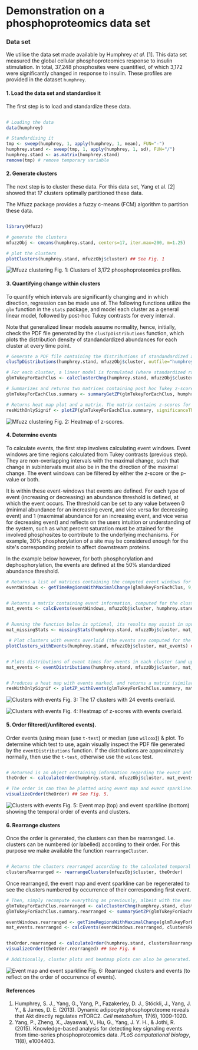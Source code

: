 # Demonstration on a phosphoproteomics data set

### Data set

We utilise the data set made available by Humphrey *et al.* [1]. This data set measured the global cellular phosphoproteomics response to insulin stimulation. In total, 37,248 phosphosites were quantified, of which 3,172 were significantly changed in response to insulin. These profiles are provided in the dataset `humphrey`.


#### 1. Load the data set and standardise it

The first step is to load and standardize these data.

```R

# Loading the data
data(humphrey)

# Standardising it
tmp <- sweep(humphrey, 1, apply(humphrey, 1, mean), FUN="-")
humphrey.stand <- sweep(tmp, 1, apply(humphrey, 1, sd), FUN="/")
humphrey.stand <- as.matrix(humphrey.stand)
remove(tmp) # remove temporary variable
```

#### 2. Generate clusters
The next step is to cluster these data. For this data set, Yang et al. [2] showed that 17 clusters optimally partitioned these data.

The Mfuzz package provides a fuzzy c-means (FCM) algorithm to partition these data.

```R

library(Mfuzz)

# generate the clusters
mfuzzObj <- cmeans(humphrey.stand, centers=17, iter.max=200, m=1.25)

# plot the clusters
plotClusters(humphrey.stand, mfuzzObj$cluster) ## See Fig. 1
```

![Mfuzz clustering](images/Humphrey/humphrey_clusters.png)
Fig. 1: Clusters of 3,172 phosphoproteomics profiles.  

#### 3. Quantifying change within clusters

To quantify which intervals are significantly changing and in which direction, regression can be made use of. The following functions utilize the `glm` function in the `stats` package, and model each cluster as a general linear model, followed by post-hoc Tukey contrasts for every interval.


Note that generalized linear models assume normality, hence, initially, check the PDF file generated by the `clusTpDistributions` function, which plots the distribution density of standandardized abundances for each cluster at every time point.



```R
# Generate a PDF file containing the distributions of standandardized abundances at each time point for each cluster. Each distribution should be approximately normally distributed.
clusTpDistributions(humphrey.stand, mfuzzObj$cluster, outfile="humphrey_tpDist.pdf") # See example file: images/Humphrey/humphrey_tpDist.pdf).

# For each cluster, a linear model is formulated (where standardized ratio is the response) and time points along with phosphosite(i.e. the profile itself) are predictors; the results of the post hoc Tukey contrasting timepoints are presented.
glmTukeyForEachClus <- calcClusterChng(humphrey.stand, mfuzzObj$cluster)

# Summarizes and returns two matrices containing post hoc Tukey z-scores and p-values for consecutive time intervals.
glmTukeyForEachClus.summary <- summaryGetZP(glmTukeyForEachClus, humphrey.stand)

# Returns heat map plot and a matrix. The matrix contains z-scores for consecutive time points, where values above the significanceTh are set to NA
resWithOnlySignif <- plotZP(glmTukeyForEachClus.summary, significanceTh=0.001) ## See Fig. 2
```

![Mfuzz clustering](images/Humphrey/humphrey_heatmap.png)
Fig. 2: Heatmap of z-scores.


#### 4. Determine events

To calculate events, the first step involves calculating event windows. Event windows are time regions calculated from Tukey contrasts (previous step). They are non-overlapping intervals with the maximal change, such that change in subintervals must also be in the the direction of the maximal change. The event windows can be filtered by either the z-score or the p-value or both.

It is within these event-windows that events are defined. For each type of event (increasing or decreasing) an abundance threshold is defined, at which the event occurs. The threshold can be set to any value between 0 (minimal abundance for an increasing event, and vice versa for decreasing event) and 1 (maxmimal abundance for an increasing event, and vice versa for decreasing event) and reflects on the users intuition or understanding of the system, such as what percent saturation must be attained for the involved phosphosites to contribute to the underlying mechanisms. For example, 30% phosphorylation of a site may be considered enough for the site's corresponding protein to affect downstream proteins.

In the example below however, for both phosphorylation and dephosphorylation, the events are defined at the 50% standardized abundance threshold.

```R
# Returns a list of matrices containing the computed event windows for each cluster.
eventWindows <- getTimeRegionsWithMaximalChange(glmTukeyForEachClus, 9, 0.05, phosZscoreTh=15, dephosZscoreTh=-15)


# Returns a matrix containing event information, computed for the cluster centroids.  
mat_events <- calcEvents(eventWindows, mfuzzObj$cluster, humphrey.stand)


# Running the function below is optional, its results may assist in updating thresholds to exclude/include events; It returns a matrix containing the number and percentage of profiles which get removed from an event's distribution because these profiles may not follow the general 'differences in means' direction.
mat_missingStats <- missingStats(humphrey.stand, mfuzzObj$cluster, mat_events, 1, 1)

 # Plot clusters with events overlaid (the events are computed for the cluster centroids).
plotClusters_withEvents(humphrey.stand, mfuzzObj$cluster, mat_events) ## See Fig. 3.


# Plots distributions of event times for events in each cluster (and update the events to reflect the median events)
mat_events <- eventDistributions(humphrey.stand, mfuzzObj$cluster, mat_events, 0.5, 0.5, outfile="humphrey_eventDist_0.4.pdf", bandwidth=0.4); # See file: images/Humphrey/humphrey_eventDist.pdf


# Produces a heat map with events marked, and returns a matrix (similar to the `plotZP` function).
resWithOnlySignif <- plotZP_withEvents(glmTukeyForEachClus.summary, mat_events, 0.001) ## See Fig. 4.
```

![Clusters with events](images/Humphrey/humphrey_clusters_events.png)
Fig. 3: The 17 clusters with 24 events overlaid.

![Clusters with events](images/Humphrey/humphrey_heatmap_events.png)
Fig. 4: Heatmap of z-scores with events overlaid.



#### 5. Order filtered(/unfiltered events).
Order events (using mean (use `t-test`) or median (use `wilcox`)) & plot. To determine which test to use, again visually inspect the PDF file generated by the `eventDistributions` function. If the distributions are approximately normally, then use the `t-test`, otherwise use the `wilcox` test.

```R

# Returned is an object containing information regarding the event and cluster order.
theOrder <- calculateOrder(humphrey.stand, mfuzzObj$cluster, mat_events, "wilcox")

# The order is can then be plotted using event map and event sparkline.
visualizeOrder(theOrder) ## See Fig. 5.

```

![Clusters with events](images/Humphrey/humphrey_ordered.png)
Fig. 5: Event map (top) and event sparkline (bottom) showing the temporal order of events and clusters.


#### 6. Rearrange clusters

Once the order is generated, the clusters can then be rearranged. I.e. clusters can be numbered (or labelled) according to their order. For this purpose we make available the function `rearrangeCluster`.

```R

# Returns the clusters rearranged according to the calculated temporal order.
clustersRearranged <- rearrangeClusters(mfuzzObj$cluster, theOrder)
```

Once rearranged, the event map and event sparkline can be regenerated to see the clusters numbered by occurrence of their corresponding first event.

```R
# Then, simply recompute everything as previously, albeit with the new ordering.
glmTukeyForEachClus.rearranged <- calcClusterChng(humphrey.stand, clustersRearranged)
glmTukeyForEachClus.summary.rearranged <- summaryGetZP(glmTukeyForEachClus.rearranged, humphrey.stand)

eventWindows.rearranged <- getTimeRegionsWithMaximalChange(glmTukeyForEachClus.rearranged, 9, phosZscoreTh=15, dephosZscoreTh=-15)
mat_events.rearranged <- calcEvents(eventWindows.rearranged, clustersRearranged, humphrey.stand)


theOrder.rearranged <- calculateOrder(humphrey.stand, clustersRearranged, mat_events.rearranged, "wilcox")
visualizeOrder(theOrder.rearranged) ## See Fig. 6

# Additionally, cluster plots and heatmap plots can also be generated.
```

![Event map and event sparkline](images/Humphrey/humphrey_ordered_rearranged.png)
Fig. 6: Rearranged clusters and events (to reflect on the order of occurrence of events).


#### References

1. Humphrey, S. J., Yang, G., Yang, P., Fazakerley, D. J., Stöckli, J., Yang, J. Y., & James, D. E. (2013). Dynamic adipocyte phosphoproteome reveals that Akt directly regulates mTORC2. *Cell metabolism*, 17(6), 1009-1020.
2. Yang, P., Zheng, X., Jayaswal, V., Hu, G., Yang, J. Y. H., & Jothi, R. (2015). Knowledge-based analysis for detecting key signaling events from time-series phosphoproteomics data. *PLoS computational biology*, 11(8), e1004403.
